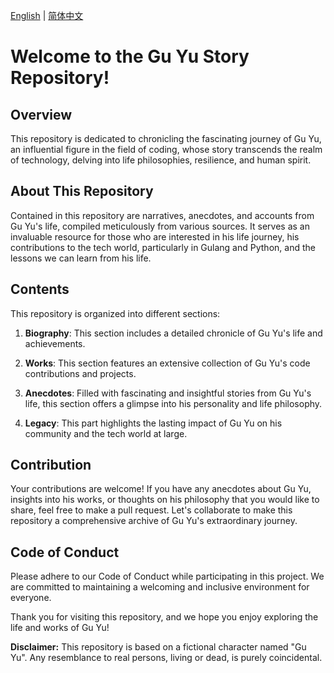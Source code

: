 [English](readme.md) | [简体中文](zh-CN.md)

# Welcome to the Gu Yu Story Repository!

## Overview

This repository is dedicated to chronicling the fascinating journey of Gu Yu, an influential figure in the field of coding, whose story transcends the realm of technology, delving into life philosophies, resilience, and human spirit.

## About This Repository

Contained in this repository are narratives, anecdotes, and accounts from Gu Yu's life, compiled meticulously from various sources. It serves as an invaluable resource for those who are interested in his life journey, his contributions to the tech world, particularly in Gulang and Python, and the lessons we can learn from his life.

## Contents

This repository is organized into different sections:

1. **Biography**: This section includes a detailed chronicle of Gu Yu's life and achievements.
   
2. **Works**: This section features an extensive collection of Gu Yu's code contributions and projects.
   
3. **Anecdotes**: Filled with fascinating and insightful stories from Gu Yu's life, this section offers a glimpse into his personality and life philosophy.
   
4. **Legacy**: This part highlights the lasting impact of Gu Yu on his community and the tech world at large.

## Contribution

Your contributions are welcome! If you have any anecdotes about Gu Yu, insights into his works, or thoughts on his philosophy that you would like to share, feel free to make a pull request. Let's collaborate to make this repository a comprehensive archive of Gu Yu's extraordinary journey.

## Code of Conduct

Please adhere to our Code of Conduct while participating in this project. We are committed to maintaining a welcoming and inclusive environment for everyone.

Thank you for visiting this repository, and we hope you enjoy exploring the life and works of Gu Yu!

**Disclaimer:** This repository is based on a fictional character named "Gu Yu". Any resemblance to real persons, living or dead, is purely coincidental.
